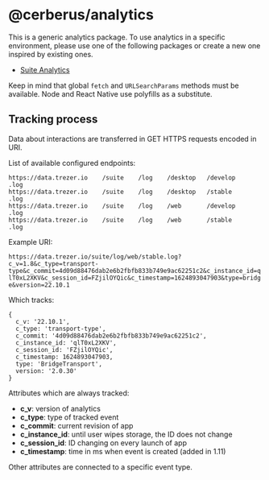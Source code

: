 # @cerberus/analytics

This is a generic analytics package. To use analytics in a specific environment,
please use one of the following packages or create a new one inspired by existing ones.

-   [Suite Analytics](../suite-analytics)

Keep in mind that global `fetch` and `URLSearchParams` methods must be available. Node and React Native use polyfills as a substitute.

## Tracking process

Data about interactions are transferred in GET HTTPS requests encoded in URI.

List of available configured endpoints:

    https://data.trezer.io    /suite    /log    /desktop   /develop     .log
    https://data.trezer.io    /suite    /log    /desktop   /stable      .log
    https://data.trezer.io    /suite    /log    /web       /develop     .log
    https://data.trezer.io    /suite    /log    /web       /stable      .log

Example URI:

`https://data.trezer.io/suite/log/web/stable.log?c_v=1.8&c_type=transport-type&c_commit=4d09d88476dab2e6b2fbfb833b749e9ac62251c2&c_instance_id=qlT0xL2XKV&c_session_id=FZjilOYQic&c_timestamp=1624893047903&type=bridge&version=22.10.1`

Which tracks:

```
{
  c_v: '22.10.1',
  c_type: 'transport-type',
  c_commit: '4d09d88476dab2e6b2fbfb833b749e9ac62251c2',
  c_instance_id: 'qlT0xL2XKV',
  c_session_id: 'FZjilOYQic',
  c_timestamp: 1624893047903,
  type: 'BridgeTransport',
  version: '2.0.30'
}
```

Attributes which are always tracked:

-   **c_v**: version of analytics
-   **c_type**: type of tracked event
-   **c_commit**: current revision of app
-   **c_instance_id**: until user wipes storage, the ID does not change
-   **c_session_id**: ID changing on every launch of app
-   **c_timestamp**: time in ms when event is created (added in 1.11)

Other attributes are connected to a specific event type.
